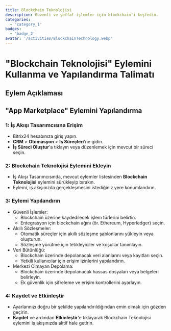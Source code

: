 ```yaml
---
title: Blockchain Teknolojisi
description: Güvenli ve şeffaf işlemler için blockchain'i keşfedin.
categories: 
  - 'category_1'
badges: 
  - 'badge_2'
avatar: '/activities/BlockchainTechnology.webp'
---
```

# "Blockchain Teknolojisi" Eylemini Kullanma ve Yapılandırma Talimatı

## Eylem Açıklaması

## **"App Marketplace" Eylemini Yapılandırma**

### 1: İş Akışı Tasarımcısına Erişim
- Bitrix24 hesabınıza giriş yapın.
- **CRM** > **Otomasyon** > **İş Süreçleri**'ne gidin.
- **İş Süreci Oluştur**'a tıklayın veya düzenlemek için mevcut bir süreci seçin.

### 2: Blockchain Teknolojisi Eylemini Ekleyin
- İş Akışı Tasarımcısında, mevcut eylemler listesinden **Blockchain Teknolojisi** eylemini sürükleyip bırakın.
- Eylemi, iş akışınızda gerçekleşmesini istediğiniz yere konumlandırın.

### 3: Eylemi Yapılandırın
- Güvenli İşlemler:
  - Blockchain üzerine kaydedilecek işlem türlerini belirtin.
  - Entegrasyon için blockchain ağını (ör. Ethereum, Hyperledger) seçin.
- Akıllı Sözleşmeler:
  - Otomatik süreçler için akıllı sözleşme şablonlarını yükleyin veya oluşturun.
  - Sözleşme yürütme için tetikleyiciler ve koşullar tanımlayın.
- Veri Bütünlüğü:
  - Blockchain üzerinde depolanacak veri alanlarını veya kayıtları seçin.
  - Yetkili kullanıcılar için erişim izinlerini yapılandırın.
- Merkezi Olmayan Depolama:
  - Blockchain üzerinde depolanacak hassas dosyaları veya belgeleri belirleyin.
  - Ek güvenlik için şifreleme ve erişim kontrollerini ayarlayın.

### 4: Kaydet ve Etkinleştir
- Ayarlarınızı doğru bir şekilde yapılandırıldığından emin olmak için gözden geçirin.
- **Kaydet** ve ardından **Etkinleştir**'e tıklayarak Blockchain Teknolojisi eylemini iş akışınızda aktif hale getirin.